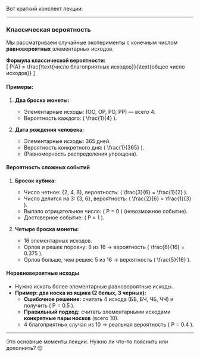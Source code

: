 Вот краткий конспект лекции:  

---

### **Классическая вероятность**  
Мы рассматриваем случайные эксперименты с конечным числом **равновероятных** элементарных исходов.  

**Формула классической вероятности:**  
\[
P(A) = \frac{\text{число благоприятных исходов}}{\text{общее число исходов}}
\]

#### **Примеры:**  
1. **Два броска монеты:**  
   - Элементарные исходы: (ОО, ОР, РО, РР) — всего 4.  
   - Вероятность каждого: \( \frac{1}{4} \).  

2. **Дата рождения человека:**  
   - Элементарные исходы: 365 дней.  
   - Вероятность конкретного дня: \( \frac{1}{365} \).  
   - (Равномерность распределения упрощена).  

#### **Вероятность сложных событий**  
1. **Бросок кубика:**  
   - Число четное: {2, 4, 6}, вероятность: \( \frac{3}{6} = \frac{1}{2} \).  
   - Число делится на 3: {3, 6}, вероятность: \( \frac{2}{6} = \frac{1}{3} \).  
   - Выпало отрицательное число: \( P = 0 \) (невозможное событие).  
   - Достоверное событие: \( P = 1 \).  

2. **Четыре броска монеты:**  
   - 16 элементарных исходов.  
   - Орлов и решек поровну: 6 из 16 → вероятность \( \frac{6}{16} = 0.375 \).  
   - Орлов больше, чем решек: 5 из 16 → вероятность \( \frac{5}{16} \).  

#### **Неравновероятные исходы**  
- Нужно искать более элементарные равновероятные исходы.  
- **Пример: два носка из ящика (2 белых, 3 черных):**  
  - **Ошибочное решение:** считать 4 исхода (ББ, БЧ, ЧБ, ЧЧ) и получить \( P = 0.5 \).  
  - **Правильный подход:** считать элементарными исходами **конкретные пары носков** (всего 10).  
  - 4 благоприятных случая из 10 → реальная вероятность \( P = 0.4 \).  

---

Это основные моменты лекции. Нужно ли что-то пояснить или дополнить? 😊
